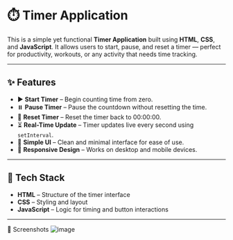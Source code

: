 # ⏱️ Timer Application

This is a simple yet functional **Timer Application** built using **HTML**, **CSS**, and **JavaScript**. It allows users to start, pause, and reset a timer — perfect for productivity, workouts, or any activity that needs time tracking.

---

## ✨ Features

- ▶️ **Start Timer** – Begin counting time from zero.
- ⏸️ **Pause Timer** – Pause the countdown without resetting the time.
- 🔄 **Reset Timer** – Reset the timer back to 00:00:00.
- ⏳ **Real-Time Update** – Timer updates live every second using `setInterval`.
- 🎨 **Simple UI** – Clean and minimal interface for ease of use.
- 📱 **Responsive Design** – Works on desktop and mobile devices.

---

## 🧪 Tech Stack

- **HTML** – Structure of the timer interface  
- **CSS** – Styling and layout  
- **JavaScript** – Logic for timing and button interactions  

---

📸 Screenshots
![image](https://github.com/user-attachments/assets/fb9b8aae-63d1-41c3-99d8-e91e2c024470)
